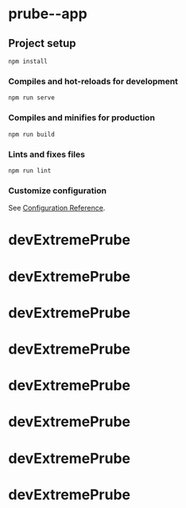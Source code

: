 # prube--app

## Project setup
```
npm install
```

### Compiles and hot-reloads for development
```
npm run serve
```

### Compiles and minifies for production
```
npm run build
```

### Lints and fixes files
```
npm run lint
```

### Customize configuration
See [Configuration Reference](https://cli.vuejs.org/config/).
# devExtremePrube
# devExtremePrube
# devExtremePrube
# devExtremePrube
# devExtremePrube
# devExtremePrube
# devExtremePrube
# devExtremePrube
